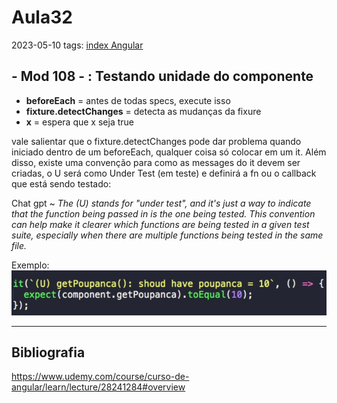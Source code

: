 # Aula32
2023-05-10
tags: [index Angular](../index%20Angular.md)

## - Mod 108 - : Testando unidade do componente

* **beforeEach** = antes de todas specs, execute isso
* **fixture.detectChanges** = detecta as mudanças da fixure
* **x** = espera que x seja true

vale salientar que o fixture.detectChanges pode dar problema quando iniciado dentro de um beforeEach, qualquer coisa só colocar em um it. Além disso, existe uma convenção para como as messages do it devem ser criadas, o U será como Under Test (em teste) e definirá a fn ou o callback que está sendo testado:

Chat gpt ~  *The (U) stands for "under test", and it's just a way to indicate that the function being passed in is the one being tested. This convention can help make it clearer which functions are being tested in a given test suite, especially when there are multiple functions being tested in the same file.*

Exemplo: 
![](../img/Pasted%20image%2020230516135350.png)

-----------------------------------------------
## Bibliografia

https://www.udemy.com/course/curso-de-angular/learn/lecture/28241284#overview
